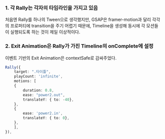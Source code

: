 ### 1. 각 Rally는 각자의 타임라인을 가지고 있음

처음엔 Rally를 하나의 Tween으로 생각했지만, GSAP은 framer-motion과 달리 각각의 프로퍼티에 transition을 주기 어렵기 때문에, 
Timeline을 생성해 동시에 각 모션들이 실행되도록 하는 것이 제일 이상적이다.


### 2. Exit Animation은 Rally가 가진 Timeline의 onComplete에 설정

이벤트 기반의 Exit Animation은 contextSafe로 감싸주었다.


```ts
Rally({
    target: ".타이틀",
    playCount: 'infinite',
    motions: [
    {
        duration: 0.8,
        ease: "power2.out",
        translateY: { to: -40},
    },
    {
        ease: 'power2.in',
        translateY: { to: 0},
    },
    ],
}),
```